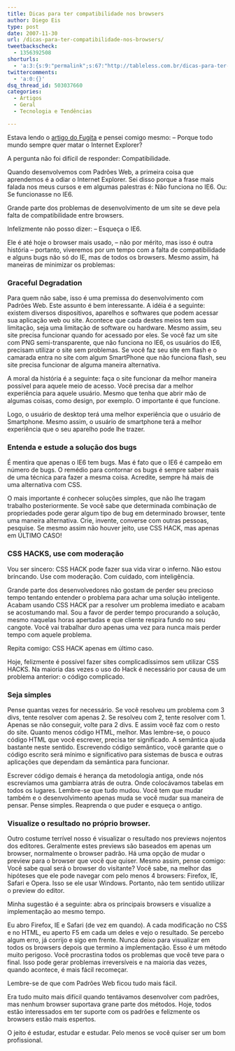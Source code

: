 ```yaml
---
title: Dicas para ter compatibilidade nos browsers
author: Diego Eis
type: post
date: 2007-11-30
url: /dicas-para-ter-compatibilidade-nos-browsers/
tweetbackscheck:
  - 1356392508
shorturls:
  - 'a:3:{s:9:"permalink";s:67:"http://tableless.com.br/dicas-para-ter-compatibilidade-nos-browsers";s:7:"tinyurl";s:26:"http://tinyurl.com/44fvbok";s:4:"isgd";s:19:"http://is.gd/vMOVgb";}'
twittercomments:
  - 'a:0:{}'
dsq_thread_id: 503037660
categories:
  - Artigos
  - Geral
  - Tecnologia e Tendências

---
```

Estava lendo o [artigo do Fugita][1] e pensei comigo mesmo: &#8211; Porque todo mundo sempre quer matar o Internet Explorer?
  
A pergunta não foi difícil de responder: Compatibilidade.

Quando desenvolvemos com Padrões Web, a primeira coisa que aprendemos é a odiar o Internet Explorer. Sei disso porque a frase mais falada nos meus cursos e em algumas palestras é: Não funciona no IE6. Ou: Se funcionasse no IE6.
  
Grande parte dos problemas de desenvolvimento de um site se deve pela falta de compatibilidade entre browsers.

Infelizmente não posso dizer: &#8211; Esqueça o IE6.
  
Ele é até hoje o browser mais usado, &#8211; não por mérito, mas isso é outra história &#8211; portanto, viveremos por um tempo com a falta de compatibilidade e alguns bugs não só do IE, mas de todos os browsers. Mesmo assim, há maneiras de minimizar os problemas:

### Graceful Degradation

Para quem não sabe, isso é uma premissa do desenvolvimento com Padrões Web. Este assunto é bem interessante. A idéia é a seguinte: existem diversos dispositivos, aparelhos e softwares que podem acessar sua aplicação web ou site. Acontece que cada destes meios tem sua limitação, seja uma limitação de software ou hardware. Mesmo assim, seu site precisa funcionar quando for acessado por eles. Se você faz um site com PNG semi-transparente, que não funciona no IE6, os usuários do IE6, precisam utilizar o site sem problemas. Se você faz seu site em flash e o camarada entra no site com algum SmartPhone que não funciona flash, seu site precisa funcionar de alguma maneira alternativa.

A moral da história é a seguinte: faça o site funcionar da melhor maneira possível para aquele meio de acesso. Você precisa dar a melhor experiência para aquele usuário. Mesmo que tenha que abrir mão de algumas coisas, como design, por exemplo. O importante é que funcione.

Logo, o usuário de desktop terá uma melhor experiência que o usuário de Smartphone. Mesmo assim, o usuário de smartphone terá a melhor experiência que o seu aparelho pode lhe trazer.

### Entenda e estude a solução dos bugs

É mentira que apenas o IE6 tem bugs. Mas é fato que o IE6 é campeão em número de bugs. O remédio para contornar os bugs é sempre saber mais de uma técnica para fazer a mesma coisa. Acredite, sempre há mais de uma alternativa com CSS.

O mais importante é conhecer soluções simples, que não lhe tragam trabalho posteriormente. Se você sabe que determinada combinação de propriedades pode gerar algum tipo de bug em determinado browser, tente uma maneira alternativa. Crie, invente, converse com outras pessoas, pesquise. Se mesmo assim não houver jeito, use CSS HACK, mas apenas em ÚLTIMO CASO!

### CSS HACKS, use com moderação

Vou ser sincero: CSS HACK pode fazer sua vida virar o inferno. Não estou brincando. Use com moderação. Com cuidado, com inteligência.

Grande parte dos desenvolvedores não gostam de perder seu precioso tempo tentando entender o problema para achar uma solução inteligente. Acabam usando CSS HACK par a resolver um problema imediato e acabam se acostumando mal. Sou a favor de perder tempo procurando a solução, mesmo naquelas horas apertadas e que cliente respira fundo no seu cangote. Você vai trabalhar duro apenas uma vez para nunca mais perder tempo com aquele problema.

Repita comigo: CSS HACK apenas em último caso.

Hoje, felizmente é possível fazer sites complicadíssimos sem utilizar CSS HACKS. Na maioria das vezes o uso do Hack é necessário por causa de um problema anterior: o código complicado.

### Seja simples

Pense quantas vezes for necessário. Se você resolveu um problema com 3 divs, tente resolver com apenas 2. Se resolveu com 2, tente resolver com 1. Apenas se não conseguir, volte para 2 divs. E assim você faz com o resto do site. Quanto menos código HTML, melhor. Mas lembre-se, o pouco código HTML que você escrever, precisa ter significado. A semântica ajuda bastante neste sentido. Escrevendo código semântico, você garante que o código escrito será mínimo e significativo para sistemas de busca e outras aplicações que dependam da semântica para funcionar.

Escrever código demais é herança da metodologia antiga, onde nós escrevíamos uma gambiarra atrás de outra. Onde colocávamos tabelas em todos os lugares. Lembre-se que tudo mudou. Você tem que mudar também e o desenvolvimento apenas muda se você mudar sua maneira de pensar. Pense simples. Reaprenda o que puder e esqueça o antigo.

### Visualize o resultado no próprio browser.

Outro costume terrível nosso é visualizar o resultado nos previews nojentos dos editores. Geralmente estes previews são baseados em apenas um browser, normalmente o browser padrão. Há uma opção de mudar o preview para o browser que você que quiser. Mesmo assim, pense comigo: Você sabe qual será o browser do visitante? Você sabe, na melhor das hipóteses que ele pode navegar com pelo menos 4 browsers: Firefox, IE, Safari e Opera. Isso se ele usar Windows. Portanto, não tem sentido utilizar o preview do editor.

Minha sugestão é a seguinte: abra os principais browsers e visualize a implementação ao mesmo tempo.
  
Eu abro Firefox, IE e Safari (de vez em quando). A cada modificação no CSS e no HTML, eu aperto F5 em cada um deles e vejo o resultado. Se percebo algum erro, já corrijo e sigo em frente. Nunca deixo para visualizar em todos os browsers depois que termino a implementação. Esso é um método muito perigoso. Você procrastina todos os problemas que você teve para o final. Isso pode gerar problemas irreversíveis e na maioria das vezes, quando acontece, é mais fácil recomeçar.

Lembre-se de que com Padrões Web ficou tudo mais fácil.
  
Era tudo muito mais difícil quando tentávamos desenvolver com padrões, mas nenhum browser suportava grane parte dos métodos. Hoje, todos estão interessados em ter suporte com os padrões e felizmente os browsers estão mais espertos.
  
O jeito é estudar, estudar e estudar. Pelo menos se você quiser ser um bom profissional.

 [1]: http://www.techbits.com.br/2007/11/29/vamos-matar-o-ie6/
